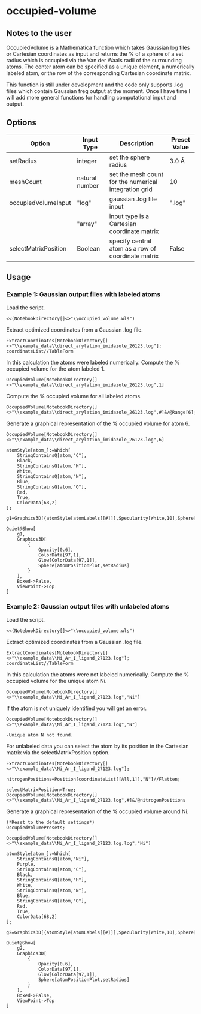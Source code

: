 # occupied-volume

## Notes to the user
OccupiedVolume is a Mathematica function which takes Gaussian log files or Cartesian coordinates as input and returns the % of a sphere of a set radius which is occupied via the Van der Waals radii of the surrounding atoms. The center atom can be specified as a unique element, a numerically labeled atom, or the row of the corresponding Cartesian coordinate matrix.

This function is still under development and the code only supports .log files which contain Gaussian freq output at the moment. Once I have time I will add more general functions for handling computational input and output.

## Options

| Option | Input Type | Description | Preset Value | 
| ------------- | ------------- | ------------- | ------------- |
| setRadius | integer | set the sphere radius | 3.0 Å |
| meshCount | natural number | set the mesh count for the numerical integration grid | 10 |
| occupiedVolumeInput | "log" | gaussian .log file input | ".log" |
|  | "array" | input type is a Cartesian coordinate matrix |  |
| selectMatrixPosition | Boolean | specify central atom as a row of coordinate matrix | False |

## Usage

### Example 1: Gaussian output files with labeled atoms

Load the script.
```
<<(NotebookDirectory[]<>"\\occupied_volume.wls")
```
Extract optimized coordinates from a Gaussian .log file.
```
ExtractCoordinates[NotebookDirectory[]<>"\\example_data\\direct_arylation_imidazole_26123.log"];
coordinateList//TableForm
```
In this calculation the atoms were labeled numerically. Compute the % occupied volume for the atom labeled 1.
```
OccupiedVolume[NotebookDirectory[]<>"\\example_data\\direct_arylation_imidazole_26123.log",1]
```
Compute the % occupied volume for all labeled atoms.
```
OccupiedVolume[NotebookDirectory[]<>"\\example_data\\direct_arylation_imidazole_26123.log",#]&/@Range[6];
```
Generate a graphical representation of the % occupied volume for atom 6.
```
OccupiedVolume[NotebookDirectory[]<>"\\example_data\\direct_arylation_imidazole_26123.log",6]

atomStyle[atom_]:=Which[
	StringContainsQ[atom,"C"],
	Black,
	StringContainsQ[atom,"H"],
	White,
	StringContainsQ[atom,"N"],
	Blue,
	StringContainsQ[atom,"O"],
	Red,
	True,
	ColorData[68,2]
];

g1=Graphics3D[{atomStyle[atomLabels[[#]]],Specularity[White,10],Sphere[allCoordinatesPlot[[#]],radiiPlot[[#]]]}&/@Range[allCoordinatesPlot//Count[_]]];

Quiet@Show[
	g1,
	Graphics3D[
		{
			Opacity[0.6],
			ColorData[97,1],
			Glow[ColorData[97,1]],
			Sphere[atomPositionPlot,setRadius]
		}
	],
	Boxed->False,
	ViewPoint->Top
]
```

### Example 2: Gaussian output files with unlabeled atoms
Load the script.
```
<<(NotebookDirectory[]<>"\\occupied_volume.wls")
```
Extract optimized coordinates from a Gaussian .log file.
```
ExtractCoordinates[NotebookDirectory[]<>"\\example_data\\Ni_Ar_I_ligand_27123.log"];
coordinateList//TableForm
```
In this calculation the atoms were not labeled numerically. Compute the % occupied volume for the unique atom Ni.
```
OccupiedVolume[NotebookDirectory[]<>"\\example_data\\Ni_Ar_I_ligand_27123.log","Ni"]
```
If the atom is not uniquely identified you will get an error.
```
OccupiedVolume[NotebookDirectory[]<>"\\example_data\\Ni_Ar_I_ligand_27123.log","N"]

-Unique atom N not found.
```
For unlabeled data you can select the atom by its position in the Cartesian matrix via the selectMatrixPosition option.
```
ExtractCoordinates[NotebookDirectory[]<>"\\example_data\\Ni_Ar_I_ligand_27123.log"];

nitrogenPositions=Position[coordinateList[[All,1]],"N"]//Flatten;

selectMatrixPosition=True;
OccupiedVolume[NotebookDirectory[]<>"\\example_data\\Ni_Ar_I_ligand_27123.log",#]&/@nitrogenPositions
```
Generate a graphical representation of the % occupied volume around Ni.
```
(*Reset to the default settings*)
OccupiedVolumePresets;

OccupiedVolume[NotebookDirectory[]<>"\\example_data\\Ni_Ar_I_ligand_27123.log.log","Ni"]

atomStyle[atom_]:=Which[
	StringContainsQ[atom,"Ni"],
	Purple,
	StringContainsQ[atom,"C"],
	Black,
	StringContainsQ[atom,"H"],
	White,
	StringContainsQ[atom,"N"],
	Blue,
	StringContainsQ[atom,"O"],
	Red,
	True,
	ColorData[68,2]
];

g2=Graphics3D[{atomStyle[atomLabels[[#]]],Specularity[White,10],Sphere[allCoordinatesPlot[[#]],radiiPlot[[#]]]}&/@Range[allCoordinatesPlot//Count[_]]];

Quiet@Show[
	g2,
	Graphics3D[
		{
			Opacity[0.6],
			ColorData[97,1],
			Glow[ColorData[97,1]],
			Sphere[atomPositionPlot,setRadius]
		}
	],
	Boxed->False,
	ViewPoint->Top
]
```

